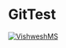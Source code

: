 # GitTest
[![VishweshMS](https://circleci.com/gh/VishweshMS/GitTest.svg?style=svg&circle-token=b3f9a6105f914fb5c90134acef4045f136503270)](https://app.circleci.com/pipelines/github/VishweshMS/GitTest?branch=main&filter=all)
